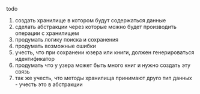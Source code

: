 todo 
1. создать хранилище в котором будут содержаться данные
2. сделать абстракции через которые можно будет производить операции с хранилищем
3. продумать логику поиска и сохранения
4. продумать возможные ошибки 
5. учесть, что при сохранеии юзера или книги, должен генерироваться идентификатор
6. продумать что у узера может быть много книг и нужно создать эту связь
7. так же учесть, что методы хранилища принимают друго тип данных - учесть это в абстракции